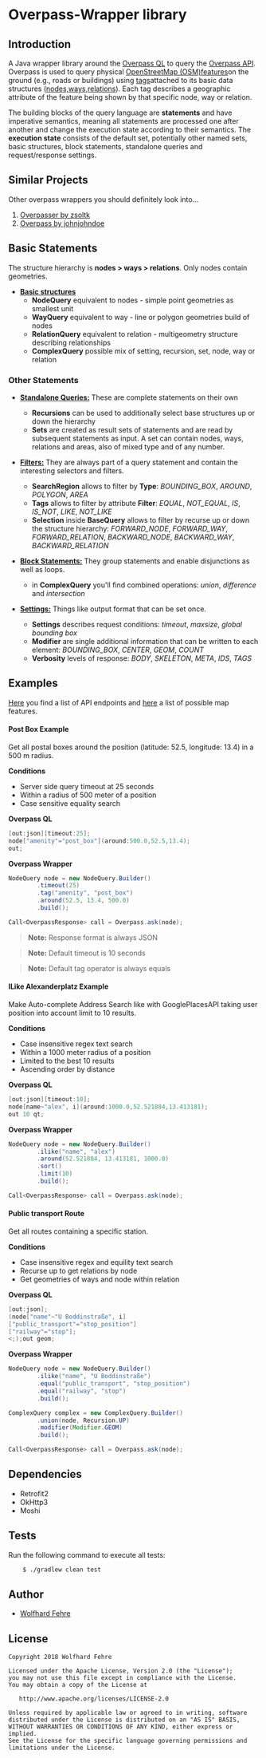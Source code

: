 # Overpass-Wrapper library

## Introduction

A Java wrapper library around the [Overpass QL][0] to query the [Overpass API][1]. Overpass is used 
to query physical [OpenStreetMap (OSM)][2][features][3]on the ground (e.g., roads or buildings) 
using [tags][4]attached to its basic data structures ([nodes,][5][ways,][6][relations][7]). Each 
tag describes a geographic attribute of the feature being shown by that specific node, way or 
relation.

The building blocks of the query language are **statements** and have imperative semantics, meaning 
all statements are processed one after another and change the execution state according to their 
semantics. The **execution state** consists of the default set, potentially other named sets, basic 
structures, block statements, standalone queries and request/response settings.

## Similar Projects
Other overpass wrappers you should definitely look into...

1) [Overpasser by zsoltk](https://github.com/zsoltk/overpasser)
2) [Overpass by johnjohndoe](https://github.com/johnjohndoe/Overpass)

## Basic Statements

The structure hierarchy is **nodes > ways > relations**. Only nodes contain geometries.

+ **[Basic structures][8]**
    + **NodeQuery** equivalent to nodes - simple point geometries as smallest unit
    + **WayQuery** equivalent to way - line or polygon geometries build of nodes
    + **RelationQuery** equivalent to relation - multigeometry structure describing relationships
    + **ComplexQuery** possible mix of setting, recursion, set, node, way or relation 

### Other Statements

+ **[Standalone Queries:][9]** These are complete statements on their own
    + **Recursions** can be used to additionally select base structures up or down the hierarchy
    + **Sets** are created as result sets of statements and are read by subsequent statements as input. A set can contain nodes, ways, relations and areas, also of mixed type and of any number. 

+ **[Filters:][10]** They are always part of a query statement and contain the interesting selectors and filters.
    + **SearchRegion** allows to filter by **Type**: *BOUNDING_BOX*, *AROUND*, *POLYGON*, *AREA*
    + **Tags** allows to filter by attribute **Filter**: *EQUAL*, *NOT_EQUAL*, *IS*, *IS_NOT*, *LIKE*, *NOT_LIKE*
    + **Selection** inside **BaseQuery** allows to filter by recurse up or down the structure hierarchy: *FORWARD_NODE*, *FORWARD_WAY*, *FORWARD_RELATION*, *BACKWARD_NODE*, *BACKWARD_WAY*, *BACKWARD_RELATION* 
    
+ **[Block Statements:][11]** They group statements and enable disjunctions as well as loops.
    + in **ComplexQuery** you'll find combined operations: *union*, *difference* and *intersection*

+ **[Settings:][12]** Things like output format that can be set once.
    + **Settings** describes request conditions: *timeout*, *maxsize*, *global bounding box* 
    + **Modifier** are single additional information that can be written to each element: *BOUNDING_BOX*, *CENTER*, *GEOM*, *COUNT*  
    + **Verbosity** levels of response: *BODY*, *SKELETON*, *META*, *IDS*, *TAGS*

## Examples

[Here][13] you find a list of API endpoints and 
[here][14] a list of possible map features.

#### Post Box Example

Get all postal boxes around the position (latitude: 52.5, longitude: 13.4) in a 500 m radius.

**Conditions**
+ Server side query timeout at 25 seconds
+ Within a radius of 500 meter of a position
+ Case sensitive equality search

**Overpass QL** 
```groovy
[out:json][timeout:25];
node["amenity"="post_box"](around:500.0,52.5,13.4);
out;
```

**Overpass Wrapper**
```java
NodeQuery node = new NodeQuery.Builder()
        .timeout(25)
        .tag("amenity", "post_box")
        .around(52.5, 13.4, 500.0)
        .build();

Call<OverpassResponse> call = Overpass.ask(node);
```
> **Note:** Response format is always JSON
 
> **Note:** Default timeout is 10 seconds

> **Note:** Default tag operator is always equals

#### ILike Alexanderplatz Example

Make Auto-complete Address Search like with GooglePlacesAPI 
taking user position into account limit to 10 results.

**Conditions**
+ Case insensitive regex text search
+ Within a 1000 meter radius of a position
+ Limited to the best 10 results
+ Ascending order by distance

**Overpass QL**
```groovy
[out:json][timeout:10];
node[name~"alex", i](around:1000.0,52.521884,13.413181);
out 10 qt;
```
**Overpass Wrapper**
```java
NodeQuery node = new NodeQuery.Builder()
        .ilike("name", "alex")
        .around(52.521884, 13.413181, 1000.0)
        .sort()
        .limit(10)
        .build();

Call<OverpassResponse> call = Overpass.ask(node);
```
 
#### Public transport Route
Get all routes containing a specific station.

**Conditions**

+ Case insensitive regex and equility text search
+ Recurse up to get relations by node
+ Get geometries of ways and node within relation

**Overpass QL**

```groovy
[out:json];
(node["name"~"U Boddinstraße", i]
["public_transport"="stop_position"]
["railway"="stop"];
<;);out geom;
```

**Overpass Wrapper**

```java
NodeQuery node = new NodeQuery.Builder()
        .ilike("name", "U Boddinstraße")
        .equal("public_transport", "stop_position")
        .equal("railway", "stop")
        .build();

ComplexQuery complex = new ComplexQuery.Builder()
        .union(node, Recursion.UP)
        .modifier(Modifier.GEOM)
        .build();

Call<OverpassResponse> call = Overpass.ask(node);
```

## Dependencies

* Retrofit2
* OkHttp3
* Moshi

## Tests

Run the following command to execute all tests:

```bash 
    $ ./gradlew clean test 
```

## Author

* [Wolfhard Fehre][wolfhard]

## License

    Copyright 2018 Wolfhard Fehre

    Licensed under the Apache License, Version 2.0 (the "License");
    you may not use this file except in compliance with the License.
    You may obtain a copy of the License at

       http://www.apache.org/licenses/LICENSE-2.0

    Unless required by applicable law or agreed to in writing, software
    distributed under the License is distributed on an "AS IS" BASIS,
    WITHOUT WARRANTIES OR CONDITIONS OF ANY KIND, either express or implied.
    See the License for the specific language governing permissions and
    limitations under the License.

[wolfhard]: https://github.com/wolfhardfehre

[0]: https://wiki.openstreetmap.org/wiki/Overpass_API/Overpass_QL
[1]: https://wiki.openstreetmap.org/wiki/Overpass_API
[2]: https://www.openstreetmap.org
[3]: https://wiki.openstreetmap.org/wiki/Features
[4]: https://wiki.openstreetmap.org/wiki/Tags
[5]: https://wiki.openstreetmap.org/wiki/Node
[6]: https://wiki.openstreetmap.org/wiki/Way
[7]: https://wiki.openstreetmap.org/wiki/Relation
[8]: https://wiki.openstreetmap.org/wiki/Overpass_API/Language_Guide#Overpass_QL_Basics
[9]: https://wiki.openstreetmap.org/wiki/Overpass_API/Overpass_QL#Standalone_queries
[10]: https://wiki.openstreetmap.org/wiki/Overpass_API/Overpass_QL#Filters
[11]: https://wiki.openstreetmap.org/wiki/Overpass_API/Overpass_QL#Block_statements
[12]: https://wiki.openstreetmap.org/wiki/Overpass_API/Overpass_QL#Settings
[13]: https://wiki.openstreetmap.org/wiki/Overpass_API#Introduction
[14]: https://wiki.openstreetmap.org/wiki/Map_Features


